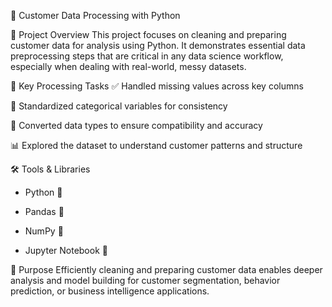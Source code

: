 👥 Customer Data Processing with Python

📌 Project Overview
This project focuses on cleaning and preparing customer data for analysis using Python. It demonstrates essential data preprocessing steps that are critical in any data science workflow, especially when dealing with real-world, messy datasets.

🧹 Key Processing Tasks
✅ Handled missing values across key columns

🔄 Standardized categorical variables for consistency

🔢 Converted data types to ensure compatibility and accuracy

📊 Explored the dataset to understand customer patterns and structure

🛠️ Tools & Libraries

- Python 🐍

- Pandas 🧮

- NumPy 🔢

- Jupyter Notebook 📓

🎯 Purpose
Efficiently cleaning and preparing customer data enables deeper analysis and model building for customer segmentation, behavior prediction, or business intelligence applications.
